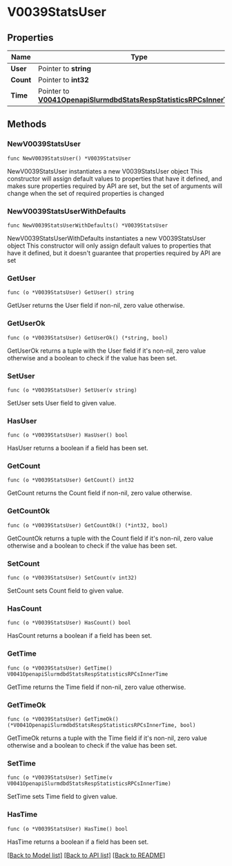 # V0039StatsUser

## Properties

Name | Type | Description | Notes
------------ | ------------- | ------------- | -------------
**User** | Pointer to **string** |  | [optional] 
**Count** | Pointer to **int32** |  | [optional] 
**Time** | Pointer to [**V0041OpenapiSlurmdbdStatsRespStatisticsRPCsInnerTime**](V0041OpenapiSlurmdbdStatsRespStatisticsRPCsInnerTime.md) |  | [optional] 

## Methods

### NewV0039StatsUser

`func NewV0039StatsUser() *V0039StatsUser`

NewV0039StatsUser instantiates a new V0039StatsUser object
This constructor will assign default values to properties that have it defined,
and makes sure properties required by API are set, but the set of arguments
will change when the set of required properties is changed

### NewV0039StatsUserWithDefaults

`func NewV0039StatsUserWithDefaults() *V0039StatsUser`

NewV0039StatsUserWithDefaults instantiates a new V0039StatsUser object
This constructor will only assign default values to properties that have it defined,
but it doesn't guarantee that properties required by API are set

### GetUser

`func (o *V0039StatsUser) GetUser() string`

GetUser returns the User field if non-nil, zero value otherwise.

### GetUserOk

`func (o *V0039StatsUser) GetUserOk() (*string, bool)`

GetUserOk returns a tuple with the User field if it's non-nil, zero value otherwise
and a boolean to check if the value has been set.

### SetUser

`func (o *V0039StatsUser) SetUser(v string)`

SetUser sets User field to given value.

### HasUser

`func (o *V0039StatsUser) HasUser() bool`

HasUser returns a boolean if a field has been set.

### GetCount

`func (o *V0039StatsUser) GetCount() int32`

GetCount returns the Count field if non-nil, zero value otherwise.

### GetCountOk

`func (o *V0039StatsUser) GetCountOk() (*int32, bool)`

GetCountOk returns a tuple with the Count field if it's non-nil, zero value otherwise
and a boolean to check if the value has been set.

### SetCount

`func (o *V0039StatsUser) SetCount(v int32)`

SetCount sets Count field to given value.

### HasCount

`func (o *V0039StatsUser) HasCount() bool`

HasCount returns a boolean if a field has been set.

### GetTime

`func (o *V0039StatsUser) GetTime() V0041OpenapiSlurmdbdStatsRespStatisticsRPCsInnerTime`

GetTime returns the Time field if non-nil, zero value otherwise.

### GetTimeOk

`func (o *V0039StatsUser) GetTimeOk() (*V0041OpenapiSlurmdbdStatsRespStatisticsRPCsInnerTime, bool)`

GetTimeOk returns a tuple with the Time field if it's non-nil, zero value otherwise
and a boolean to check if the value has been set.

### SetTime

`func (o *V0039StatsUser) SetTime(v V0041OpenapiSlurmdbdStatsRespStatisticsRPCsInnerTime)`

SetTime sets Time field to given value.

### HasTime

`func (o *V0039StatsUser) HasTime() bool`

HasTime returns a boolean if a field has been set.


[[Back to Model list]](../README.md#documentation-for-models) [[Back to API list]](../README.md#documentation-for-api-endpoints) [[Back to README]](../README.md)


